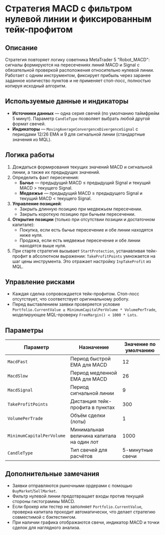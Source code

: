 # Стратегия MACD с фильтром нулевой линии и фиксированным тейк-профитом

## Описание
Стратегия повторяет логику советника MetaTrader 5 "Robot_MACD": сигналы формируются на пересечениях линий MACD и Signal с обязательной проверкой расположения относительно нулевой линии. Работает с одним инструментом, фиксирует прибыль через заранее заданное количество пунктов и не применяет стоп-лосс, полностью копируя исходный алгоритм.

## Используемые данные и индикаторы
- **Источники данных** — одна серия свечей (по умолчанию таймфрейм 5 минут). Параметр `CandleType` позволяет выбрать любой другой формат свечей.
- **Индикаторы** — `MovingAverageConvergenceDivergenceSignal` с периодами 12/26 EMA и 9 для сигнальной линии (стандартные значения из MQL).

## Логика работы
1. Дождаться формирования текущих значений MACD и сигнальной линии, а также их предыдущих значений.
2. Определить факт пересечения:
   - **Бычье** — предыдущий MACD ≤ предыдущий Signal и текущий MACD > текущего Signal.
   - **Медвежье** — предыдущий MACD ≥ предыдущего Signal и текущий MACD < текущего Signal.
3. **Управление позицией**:
   - Закрыть длинную позицию при медвежьем пересечении.
   - Закрыть короткую позицию при бычьем пересечении.
4. **Открытие позиции** (только при отсутствии позиции и достаточном капитале):
   - Покупка, если есть бычье пересечение и обе линии находятся ниже нуля.
   - Продажа, если есть медвежье пересечение и обе линии находятся выше нуля.
5. При старте стратегия вызывает `StartProtection`, устанавливая тейк-профит в абсолютном выражении: `TakeProfitPoints` умножается на шаг цены инструмента. Это отражает настройку `InpTakeProfit` из MQL.

## Управление рисками
- Каждая сделка сопровождается тейк-профитом. Стоп-лосс отсутствует, что соответствует оригинальному роботу.
- Перед выставлением заявки проверяется условие `Portfolio.CurrentValue ≥ MinimumCapitalPerVolume * VolumePerTrade`, моделирующее MQL-проверку `FreeMargin() < 1000 * Lots`.

## Параметры
| Параметр | Назначение | Значение по умолчанию |
|----------|------------|------------------------|
| `MacdFast` | Период быстрой EMA для MACD | 12 |
| `MacdSlow` | Период медленной EMA для MACD | 26 |
| `MacdSignal` | Период сигнальной линии | 9 |
| `TakeProfitPoints` | Дистанция тейк-профита в пунктах | 300 |
| `VolumePerTrade` | Объём сделки (лоты) | 1 |
| `MinimumCapitalPerVolume` | Минимальная величина капитала на один лот | 1000 |
| `CandleType` | Тип свечей для расчётов | 5-минутные свечи |

## Дополнительные замечания
- Заявки отправляются рыночными ордерами с помощью `BuyMarket`/`SellMarket`.
- Фильтр нулевой линии предотвращает входы против текущей стороны гистограммы MACD.
- Если брокер или тестер не заполняет `Portfolio.CurrentValue`, проверка капитала проходит автоматически, что делает стратегию совместимой с бэктестингом.
- При наличии графика отображаются свечи, индикатор MACD и точки сделок для наглядного анализа.
